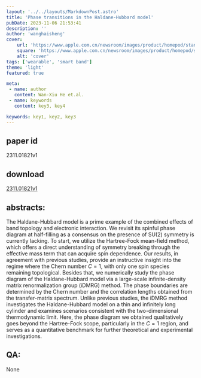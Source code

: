 ```yaml
---
layout: '../../layouts/MarkdownPost.astro'
title: 'Phase transitions in the Haldane-Hubbard model'
pubDate: 2023-11-06 21:53:41
description: ''
author: 'wanghaisheng'
cover:
    url: 'https://www.apple.com.cn/newsroom/images/product/homepod/standard/Apple-HomePod-hero-230118_big.jpg.large_2x.jpg'
    square: 'https://www.apple.com.cn/newsroom/images/product/homepod/standard/Apple-HomePod-hero-230118_big.jpg.large_2x.jpg'
    alt: 'cover'
tags: ['wearable', 'smart band'] 
theme: 'light'
featured: true

meta:
 - name: author
   content: Wan-Xiu He et.al.
 - name: keywords
   content: key3, key4

keywords: key1, key2, key3
---
```


## paper id
2311.01821v1
## download
[2311.01821v1](http://arxiv.org/abs/2311.01821v1)
## abstracts:
The Haldane-Hubbard model is a prime example of the combined effects of band topology and electronic interaction. We revisit its spinful phase diagram at half-filling as a consensus on the presence of SU($2$) symmetry is currently lacking. To start, we utilize the Hartree-Fock mean-field method, which offers a direct understanding of symmetry breaking through the effective mass term that can acquire spin dependence. Our results, in agreement with previous studies, provide an instructive insight into the regime where the Chern number $C=1$, with only one spin species remaining topological. Besides that, we numerically study the phase diagram of the Haldane-Hubbard model via a large-scale infinite-density matrix renormalization group (iDMRG) method. The phase boundaries are determined by the Chern number and the correlation lengths obtained from the transfer-matrix spectrum. Unlike previous studies, the iDMRG method investigates the Haldane-Hubbard model on a thin and infinitely long cylinder and examines scenarios consistent with the two-dimensional thermodynamic limit. Here, the phase diagram we obtained qualitatively goes beyond the Hartree-Fock scope, particularly in the $C=1$ region, and serves as a quantitative benchmark for further theoretical and experimental investigations.
## QA:
None
